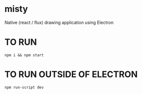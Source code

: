 # misty
Native (react / flux) drawing application using Electron

# TO RUN

`npm i && npm start`

# TO RUN OUTSIDE OF ELECTRON
`npm run-script dev`
